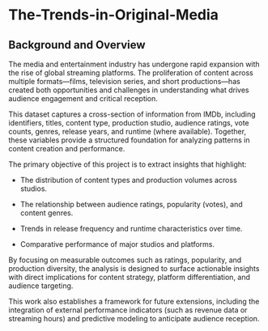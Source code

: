 # The-Trends-in-Original-Media

## Background and Overview

The media and entertainment industry has undergone rapid expansion with the rise of global streaming platforms. The proliferation of content across multiple formats—films, television series, and short productions—has created both opportunities and challenges in understanding what drives audience engagement and critical reception.

This dataset captures a cross-section of information from IMDb, including identifiers, titles, content type, production studio, audience ratings, vote counts, genres, release years, and runtime (where available). Together, these variables provide a structured foundation for analyzing patterns in content creation and performance.

The primary objective of this project is to extract insights that highlight:

- The distribution of content types and production volumes across studios.

- The relationship between audience ratings, popularity (votes), and content genres.

- Trends in release frequency and runtime characteristics over time.

- Comparative performance of major studios and platforms.

By focusing on measurable outcomes such as ratings, popularity, and production diversity, the analysis is designed to surface actionable insights with direct implications for content strategy, platform differentiation, and audience targeting.

This work also establishes a framework for future extensions, including the integration of external performance indicators (such as revenue data or streaming hours) and predictive modeling to anticipate audience reception.
